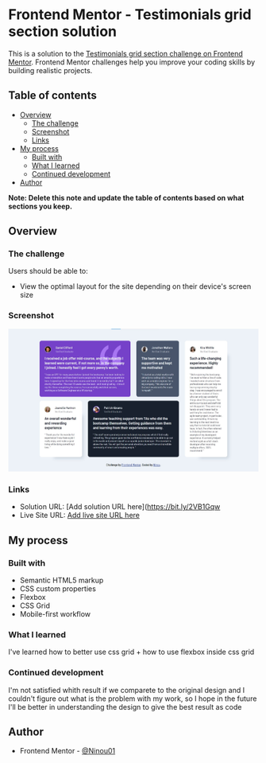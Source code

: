 # Frontend Mentor - Testimonials grid section solution

This is a solution to the [Testimonials grid section challenge on Frontend Mentor](https://www.frontendmentor.io/challenges/testimonials-grid-section-Nnw6J7Un7). Frontend Mentor challenges help you improve your coding skills by building realistic projects. 

## Table of contents

- [Overview](#overview)
  - [The challenge](#the-challenge)
  - [Screenshot](#screenshot)
  - [Links](#links)
- [My process](#my-process)
  - [Built with](#built-with)
  - [What I learned](#what-i-learned)
  - [Continued development](#continued-development)
- [Author](#author)

**Note: Delete this note and update the table of contents based on what sections you keep.**

## Overview

### The challenge

Users should be able to:

- View the optimal layout for the site depending on their device's screen size

### Screenshot

![Design preview for the Testimonials grid section coding challenge](./design/desktop-design-screenshot.jpg)

### Links

- Solution URL: [Add solution URL here](https://bit.ly/2VB1Gqw
- Live Site URL: [Add live site URL here](https://bit.ly/3npelsd)

## My process

### Built with

- Semantic HTML5 markup
- CSS custom properties
- Flexbox
- CSS Grid
- Mobile-first workflow

### What I learned

I've learned how to better use css grid + how to use flexbox inside css grid

### Continued development

I'm not satisfied whith result if we comparete to the original design and I couldn't figure out what is the problem with my work, so I hope in the future I'll be better in understanding the design to give the best result as code

## Author

- Frontend Mentor - [@Ninou01](https://www.frontendmentor.io/profile/Ninou01)
